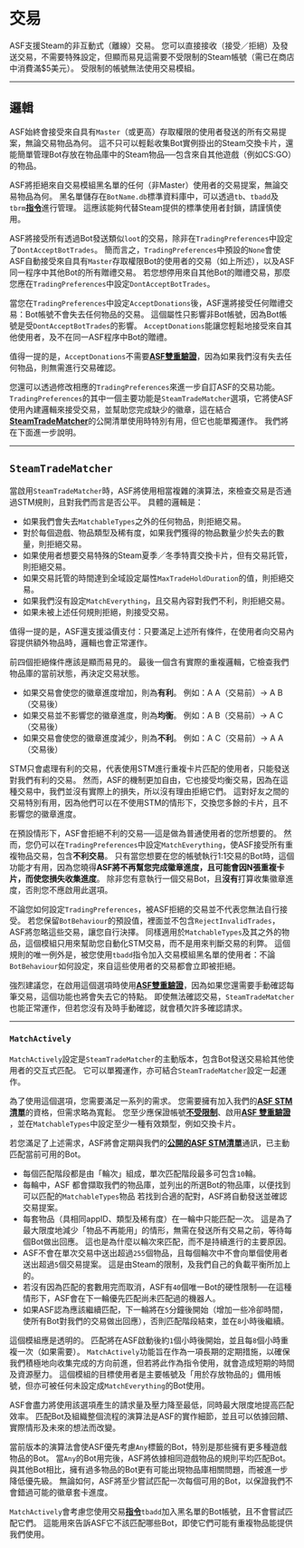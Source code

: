 # 交易

ASF支援Steam的非互動式（離線）交易。 您可以直接接收（接受／拒絕）及發送交易，不需要特殊設定，但顯而易見這需要不受限制的Steam帳號（需已在商店中消費滿$5美元）。 受限制的帳號無法使用交易模組。

---

## 邏輯

ASF始終會接受來自具有&#8203;`Master`&#8203;（或更高）存取權限的使用者發送的所有交易提案，無論交易物品為何。 這不只可以輕鬆收集Bot實例掛出的Steam交換卡片，還能簡單管理Bot存放在物品庫中的Steam物品──包含來自其他遊戲（例如CS:GO）的物品。

ASF將拒絕來自交易模組黑名單的任何（非Master）使用者的交易提案，無論交易物品為何。 黑名單儲存在&#8203;`BotName.db`&#8203;標準資料庫中，可以透過&#8203;`tb`&#8203;、&#8203;`tbadd`&#8203;及&#8203;`tbrm`&#8203;**[指令](https://github.com/JustArchiNET/ArchiSteamFarm/wiki/Commands-zh-TW)**&#8203;進行管理。 這應該能夠代替Steam提供的標準使用者封鎖，請謹慎使用。

ASF將接受所有透過Bot發送類似&#8203;`loot`&#8203;的交易，除非在&#8203;`TradingPreferences`&#8203;中設定了&#8203;`DontAcceptBotTrades`&#8203;。 簡而言之，&#8203;`TradingPreferences`&#8203;中預設的&#8203;`None`&#8203;會使ASF自動接受來自具有&#8203;`Master`&#8203;存取權限Bot的使用者的交易（如上所述），以及ASF同一程序中其他Bot的所有贈禮交易。 若您想停用來自其他Bot的贈禮交易，那麼您應在&#8203;`TradingPreferences`&#8203;中設定&#8203;`DontAcceptBotTrades`&#8203;。

當您在&#8203;`TradingPreferences`&#8203;中設定&#8203;`AcceptDonations`&#8203;後，ASF還將接受任何贈禮交易：Bot帳號不會失去任何物品的交易。 這個屬性只影響非Bot帳號，因為Bot帳號是受&#8203;`DontAcceptBotTrades`&#8203;的影響。 `AcceptDonations`&#8203;能讓您輕鬆地接受來自其他使用者，及不在同一ASF程序中Bot的贈禮。

值得一提的是，&#8203;`AcceptDonations`&#8203;不需要&#8203;**[ASF雙重驗證](https://github.com/JustArchiNET/ArchiSteamFarm/wiki/Two-factor-authentication-zh-TW)**&#8203;，因為如果我們沒有失去任何物品，則無需進行交易確認。

您還可以透過修改相應的&#8203;`TradingPreferences`&#8203;來進一步自訂ASF的交易功能。 `TradingPreferences`&#8203;的其中一個主要功能是&#8203;`SteamTradeMatcher`&#8203;選項，它將使ASF使用內建邏輯來接受交易，並幫助您完成缺少的徽章，這在結合&#8203;**[SteamTradeMatcher](https://www.steamtradematcher.com)**&#8203;的公開清單使用時特別有用，但它也能單獨運作。 我們將在下面進一步說明。

---

## `SteamTradeMatcher`

當啟用&#8203;`SteamTradeMatcher`&#8203;時，ASF將使用相當複雜的演算法，來檢查交易是否通過STM規則，且對我們而言是否公平。 具體的邏輯是：

- 如果我們會失去&#8203;`MatchableTypes`&#8203;之外的任何物品，則拒絕交易。
- 對於每個遊戲、物品類型及稀有度，如果我們獲得的物品數量少於失去的數量，則拒絕交易。
- 如果使用者想要交易特殊的Steam夏季／冬季特賣交換卡片，但有交易託管，則拒絕交易。
- 如果交易託管的時間達到全域設定屬性&#8203;`MaxTradeHoldDuration`&#8203;的值，則拒絕交易。
- 如果我們沒有設定&#8203;`MatchEverything`&#8203;，且交易內容對我們不利，則拒絕交易。
- 如果未被上述任何規則拒絕，則接受交易。

值得一提的是，ASF還支援溢價支付：只要滿足上述所有條件，在使用者向交易內容提供額外物品時，邏輯也會正常運作。

前四個拒絕條件應該是顯而易見的。 最後一個含有實際的重複邏輯，它檢查我們物品庫的當前狀態，再決定交易狀態。

- 如果交易會使您的徽章進度增加，則為&#8203;**有利**&#8203;。 例如：A A（交易前）-> A B（交易後）
- 如果交易並不影響您的徽章進度，則為&#8203;**均衡**&#8203;。 例如：A B（交易前）-> A C（交易後）
- 如果交易會使您的徽章進度減少，則為&#8203;**不利**&#8203;。 例如：A C（交易前）-> A A（交易後）

STM只會處理有利的交易，代表使用STM進行重複卡片匹配的使用者，只能發送對我們有利的交易。 然而，ASF的機制更加自由，它也接受均衡交易，因為在這種交易中，我們並沒有實際上的損失，所以沒有理由拒絕它們。 這對好友之間的交易特別有用，因為他們可以在不使用STM的情形下，交換您多餘的卡片，且不影響您的徽章進度。

在預設情形下，ASF會拒絕不利的交易──這是做為普通使用者的您所想要的。 然而，您仍可以在&#8203;`TradingPreferences`&#8203;中設定&#8203;`MatchEverything`&#8203;，使ASF接受所有重複物品交易，包含&#8203;**不利交易**&#8203;。 只有當您想要在您的帳號執行1:1交易的Bot時，這個功能才有用，因為您曉得&#8203;**ASF將不再幫您完成徽章進度，且可能會因N張重複卡片，而使您損失收集進度**&#8203;。 除非您有意執行一個交易Bot，且&#8203;**沒有**&#8203;打算收集徽章進度，否則您不應啟用此選項。

不論您如何設定&#8203;`TradingPreferences`&#8203;，被ASF拒絕的交易並不代表您無法自行接受。 若您保留&#8203;`BotBehaviour`&#8203;的預設值，裡面並不包含&#8203;`RejectInvalidTrades`&#8203;，ASF將忽略這些交易，讓您自行決擇。 同樣適用於&#8203;`MatchableTypes`&#8203;及其之外的物品，這個模組只用來幫助您自動化STM交易，而不是用來判斷交易的利弊。 這個規則的唯一例外是，被您使用&#8203;`tbadd`&#8203;指令加入交易模組黑名單的使用者：不論&#8203;`BotBehaviour`&#8203;如何設定，來自這些使用者的交易都會立即被拒絕。

強烈建議您，在啟用這個選項時使用&#8203;**[ASF雙重驗證](https://github.com/JustArchiNET/ArchiSteamFarm/wiki/Two-factor-authentication-zh-TW)**&#8203;，因為如果您還需要手動確認每筆交易，這個功能也將會失去它的特點。 即使無法確認交易，&#8203;`SteamTradeMatcher`&#8203;也能正常運作，但若您沒有及時手動確認，就會積欠許多確認請求。

---

### `MatchActively`

`MatchActively`&#8203;設定是&#8203;`SteamTradeMatcher`&#8203;的主動版本，包含Bot發送交易給其他使用者的交互式匹配。 它可以單獨運作，亦可結合&#8203;`SteamTradeMatcher`&#8203;設定一起運作。

為了使用這個選項，您需要滿足一系列的需求。 您需要擁有加入我們的&#8203;**[ASF STM清單](https://github.com/JustArchiNET/ArchiSteamFarm/wiki/Remote-communication-zh-TW#公開的-asf-stm-清單)**&#8203;的資格，但需求略為寬鬆。 您至少應保證帳號&#8203;**[不受限制](https://support.steampowered.com/kb_article.php?ref=3330-IAGK-7663)**&#8203;、啟用&#8203;**[ASF 雙重驗證](https://github.com/JustArchiNET/ArchiSteamFarm/wiki/Two-factor-authentication-zh-TW#asf-雙重驗證)**&#8203;，並在&#8203;`MatchableTypes`&#8203;中設定至少一種有效類型，例如交換卡片。

若您滿足了上述需求，ASF將會定期與我們的&#8203;**[公開的ASF STM清單](https://github.com/JustArchiNET/ArchiSteamFarm/wiki/Remote-communication-zh-TW#公開的-asf-stm-清單)**&#8203;通訊，已主動匹配當前可用的Bot。

- 每個匹配階段都是由「輪次」組成，單次匹配階段最多可包含&#8203;`10`&#8203;輪。
- 每輪中，ASF 都會擷取我們的物品庫，並列出的所選Bot的物品庫，以便找到可以匹配的&#8203;`MatchableTypes`&#8203;物品 若找到合適的配對，ASF將自動發送並確認交易提案。
- 每套物品（具相同appID、類型及稀有度）在一輪中只能匹配一次。 這是為了最大限度地減少「物品不再能用」的情形，無需在發送所有交易之前，等待每個Bot做出回應。 這也是為什麼以輪次來匹配，而不是持續進行的主要原因。
- ASF不會在單次交易中送出超過&#8203;`255`&#8203;個物品，且每個輪次中不會向單個使用者送出超過&#8203;`5`&#8203;個交易提案。 這是由Steam的限制，及我們自己的負載平衡所加上的。
- 若沒有因為匹配的套數用完而取消，ASF有&#8203;`40`&#8203;個唯一Bot的硬性限制──在這種情形下，ASF會在下一輪優先匹配尚未匹配過的機器人。
- 如果ASF認為應該繼續匹配，下一輪將在&#8203;`5`&#8203;分鐘後開始（增加一些冷卻時間，使所有Bot對我們的交易做出回應），否則匹配階段結束，並在&#8203;`8`&#8203;小時後繼續。

這個模組應是透明的。 匹配將在ASF啟動後約&#8203;`1`&#8203;個小時後開始，並且每&#8203;`8`&#8203;個小時重複一次（如果需要）。 `MatchActively`&#8203;功能旨在作為一項長期的定期措施，以確保我們積極地向收集完成的方向前進，但若將此作為指令使用，就會造成短期的時間及資源壓力。 這個模組的目標使用者是主要帳號及「用於存放物品的」備用帳號，但亦可被任何未設定成&#8203;`MatchEverything`&#8203;的Bot使用。

ASF會盡力將使用該選項產生的請求量及壓力降至最低，同時最大限度地提高匹配效率。 匹配Bot及組織整個流程的演算法是ASF的實作細節，並且可以依據回饋、實際情形及未來的想法而改變。

當前版本的演算法會使ASF優先考慮&#8203;`Any`&#8203;標籤的Bot，特別是那些擁有更多種遊戲物品的Bot。 當&#8203;`Any`&#8203;的Bot用完後，ASF將依據相同遊戲物品的規則平均匹配Bot。與其他Bot相比，擁有過多物品的Bot更有可能出現物品庫相關問題，而被進一步降低優先級。 無論如何，ASF將至少嘗試匹配一次每個可用的Bot，以保證我們不會錯過可能的徽章套卡進度。

`MatchActively`&#8203;會考慮您使用交易&#8203;**[指令](https://github.com/JustArchiNET/ArchiSteamFarm/wiki/Commands-zh-TW)**&#8203;`tbadd`&#8203;加入黑名單的Bot帳號，且不會嘗試匹配它們。 這能用來告訴ASF它不該匹配哪些Bot，即使它們可能有重複物品能提供我們使用。